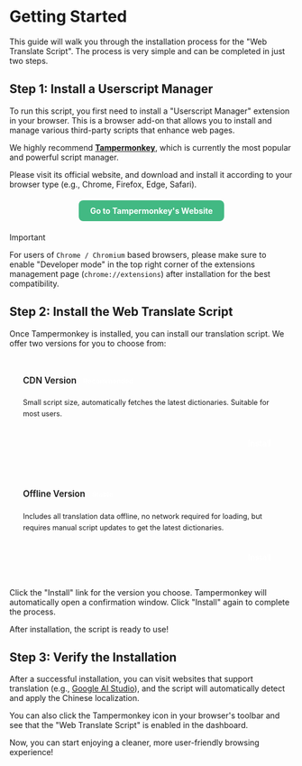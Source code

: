 # Getting Started

This guide will walk you through the installation process for the "Web Translate Script". The process is very simple and can be completed in just two steps.

## Step 1: Install a Userscript Manager

To run this script, you first need to install a "Userscript Manager" extension in your browser. This is a browser add-on that allows you to install and manage various third-party scripts that enhance web pages.

We highly recommend **[Tampermonkey](https://www.tampermonkey.net/)**, which is currently the most popular and powerful script manager.

Please visit its official website, and download and install it according to your browser type (e.g., Chrome, Firefox, Edge, Safari).

<div style="text-align: center; margin: 20px 0;">
  <a href="https://www.tampermonkey.net/" target="_blank" rel="noopener noreferrer" style="display: inline-block; padding: 10px 20px; background-color: #42b983; color: white; border-radius: 8px; text-decoration: none; font-weight: bold;">
    Go to Tampermonkey's Website
  </a>
</div>

> [!IMPORTANT]
> For users of `Chrome / Chromium` based browsers, please make sure to enable "Developer mode" in the top right corner of the extensions management page (`chrome://extensions`) after installation for the best compatibility.

## Step 2: Install the Web Translate Script

Once Tampermonkey is installed, you can install our translation script. We offer two versions for you to choose from:

<div style="display: flex; flex-wrap: wrap; gap: 1rem; margin-top: 1.5rem;">

<div class="InstallationCard" style="flex: 1; min-width: 280px; display: flex; flex-direction: column; border-radius: 12px; background-color: var(--vp-c-bg-soft); padding: 24px;">
  <h3 style="margin: 0 0 8px 0; border: none; font-size: 1.1em; font-weight: 600;">CDN Version <span style="background-color: var(--vp-c-brand-1); color: white; padding: 3px 8px; border-radius: 6px; font-size: 0.8em; vertical-align: middle;">Recommended</span></h3>
  <p style="flex-grow: 1; font-size: 0.9em; color: var(--vp-c-text-2); line-height: 1.6;">Small script size, automatically fetches the latest dictionaries. Suitable for most users.</p>
  <div style="padding-top: 12px; text-align: right;">
    <a href="https://raw.githubusercontent.com/Qing90bing/Qing_Web-Translate-Script/main/dist/Web-Translate-Script.cdn.user.js" target="_blank" rel="noopener noreferrer" style="display: inline-block; padding: 8px 16px; background-color: var(--vp-c-brand-1); color: white;border-radius: 8px; text-decoration: none; font-weight: 600;">
      Install
    </a>
  </div>
</div>

<div class="InstallationCard" style="flex: 1; min-width: 280px; display: flex; flex-direction: column; border-radius: 12px; background-color: var(--vp-c-bg-soft); padding: 24px;">
  <h3 style="margin: 0 0 8px 0; border: none; font-size: 1.1em; font-weight: 600;">Offline Version <span style="background-color: var(--vp-c-brand-1); color: white; padding: 3px 8px; border-radius: 6px; font-size: 0.8em; vertical-align: middle;">Stable</span></h3>
  <p style="flex-grow: 1; font-size: 0.9em; color: var(--vp-c-text-2); line-height: 1.6;">Includes all translation data offline, no network required for loading, but requires manual script updates to get the latest dictionaries.</p>
  <div style="padding-top: 12px; text-align: right;">
    <a href="https://raw.githubusercontent.com/Qing90bing/Qing_Web-Translate-Script/main/dist/Web-Translate-Script.user.js" target="_blank" rel="noopener noreferrer" style="display: inline-block; padding: 8px 16px; background-color: var(--vp-c-brand-1); color: white; border-radius: 8px; text-decoration: none; font-weight: 600;">
      Install
    </a>
  </div>
</div>

</div>

Click the "Install" link for the version you choose. Tampermonkey will automatically open a confirmation window. Click "Install" again to complete the process.

After installation, the script is ready to use!

## Step 3: Verify the Installation

After a successful installation, you can visit websites that support translation (e.g., [Google AI Studio](https://aistudio.google.com/)), and the script will automatically detect and apply the Chinese localization.

You can also click the Tampermonkey icon in your browser's toolbar and see that the "Web Translate Script" is enabled in the dashboard.

Now, you can start enjoying a cleaner, more user-friendly browsing experience!
